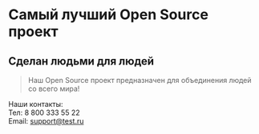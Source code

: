 # Самый лучший Open Source проект

## Сделан людьми для людей

> Наш Open Source проект предназначен для объединения людей со всего мира!

Наши контакты:<br />
Тел: 8 800 333 55 22<br />
Email: <support@test.ru>
